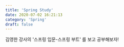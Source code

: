 ```yaml
---
title: 'Spring Study'
date: 2020-07-02 16:21:13
category: 'Spring'
draft: false
---
```


김영한 강사의 '스프링 입문-스프링 부트' 를 보고 공부해보자!

